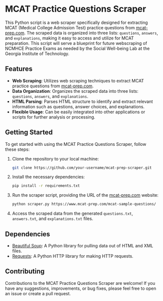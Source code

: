 # MCAT Practice Questions Scraper

This Python script is a web scraper specifically designed for extracting MCAT (Medical College Admission Test) practice questions from [mcat-prep.com](https://www.mcat-prep.com/mcat-sample-questions/). The scraped data is organized into three lists: `questions`, `answers`, and `explanations`, making it easy to access and utilize for MCAT preparation. This script will serve a blueprint for future webscraping of NCMHCE Practice Exams as needed by the Social Well-being Lab at the Georgia Institute of Technology. 

## Features

- **Web Scraping**: Utilizes web scraping techniques to extract MCAT practice questions from [mcat-prep.com](https://www.mcat-prep.com/mcat-sample-questions/).
- **Data Organization**: Organizes the scraped data into three lists: `questions`, `answers`, and `explanations`.
- **HTML Parsing**: Parses HTML structure to identify and extract relevant information such as questions, answer choices, and explanations.
- **Flexible Usage**: Can be easily integrated into other applications or scripts for further analysis or processing.

## Getting Started

To get started with using the MCAT Practice Questions Scraper, follow these steps:

1. Clone the repository to your local machine:
   ```bash
   git clone https://github.com/your-username/mcat-prep-scraper.git
   ```

2. Install the necessary dependencies:
   ```bash
   pip install -r requirements.txt
   ```

3. Run the scraper script, providing the URL of the [mcat-prep.com](https://www.mcat-prep.com/mcat-sample-questions/) website:
   ```bash
   python scraper.py https://www.mcat-prep.com/mcat-sample-questions/
   ```

4. Access the scraped data from the generated `questions.txt`, `answers.txt`, and `explanations.txt` files.

## Dependencies

- [Beautiful Soup](https://www.crummy.com/software/BeautifulSoup/bs4/doc/): A Python library for pulling data out of HTML and XML files.
- [Requests](https://docs.python-requests.org/en/latest/): A Python HTTP library for making HTTP requests.

## Contributing

Contributions to the MCAT Practice Questions Scraper are welcome! If you have any suggestions, improvements, or bug fixes, please feel free to open an issue or create a pull request.
